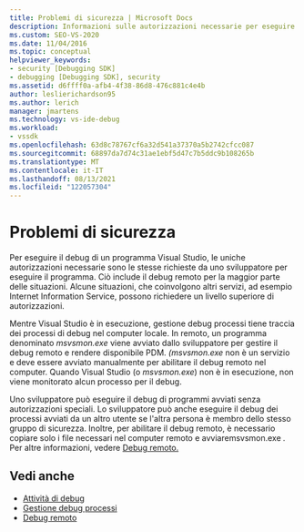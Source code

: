 ```yaml
---
title: Problemi di sicurezza | Microsoft Docs
description: Informazioni sulle autorizzazioni necessarie per eseguire il debug di un programma Visual Studio, tra cui debug remoto e situazioni che coinvolgono altri servizi.
ms.custom: SEO-VS-2020
ms.date: 11/04/2016
ms.topic: conceptual
helpviewer_keywords:
- security [Debugging SDK]
- debugging [Debugging SDK], security
ms.assetid: d6ffff0a-afb4-4f38-86d8-476c881c4e4b
author: leslierichardson95
ms.author: lerich
manager: jmartens
ms.technology: vs-ide-debug
ms.workload:
- vssdk
ms.openlocfilehash: 63d8c78767cf6a32d541a37370a5b2742cfcc087
ms.sourcegitcommit: 68897da7d74c31ae1ebf5d47c7b5ddc9b108265b
ms.translationtype: MT
ms.contentlocale: it-IT
ms.lasthandoff: 08/13/2021
ms.locfileid: "122057304"
---
```

# <a name="security-issues"></a>Problemi di sicurezza
Per eseguire il debug di un programma Visual Studio, le uniche autorizzazioni necessarie sono le stesse richieste da uno sviluppatore per eseguire il programma. Ciò include il debug remoto per la maggior parte delle situazioni. Alcune situazioni, che coinvolgono altri servizi, ad esempio Internet Information Service, possono richiedere un livello superiore di autorizzazioni.

 Mentre Visual Studio è in esecuzione, gestione debug processi tiene traccia dei processi di debug nel computer locale. In remoto, un programma denominato *msvsmon.exe* viene avviato dallo sviluppatore per gestire il debug remoto e rendere disponibile PDM. *(msvsmon.exe* non è un servizio e deve essere avviato manualmente per abilitare il debug remoto nel computer. Quando Visual Studio (o *msvsmon.exe*) non è in esecuzione, non viene monitorato alcun processo per il debug.

 Uno sviluppatore può eseguire il debug di programmi avviati senza autorizzazioni speciali. Lo sviluppatore può anche eseguire il debug dei processi avviati da un altro utente se l'altra persona è membro dello stesso gruppo di sicurezza. Inoltre, per abilitare il debug remoto, è necessario copiare solo i file necessari nel computer remoto e avviaremsvsmon.exe *.* Per altre informazioni, vedere [Debug remoto.](../../debugger/remote-debugging.md)

## <a name="see-also"></a>Vedi anche
- [Attività di debug](../../extensibility/debugger/debugging-tasks.md)
- [Gestione debug processi](../../extensibility/debugger/process-debug-manager.md)
- [Debug remoto](../../debugger/remote-debugging.md)
